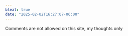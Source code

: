 ```yaml
---
bleat: true
date: "2025-02-02T16:27:07-06:00"
---
```

Comments are not allowed on this site, my thoughts only
